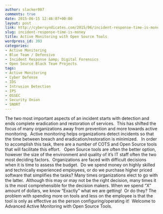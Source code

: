 ```yaml
---
author: slacker007
comments: true
date: 2015-06-15 12:46:07+00:00
layout: post
link: http://cybersyndicates.com/2015/06/incident-response-time-is-money/
slug: incident-response-time-is-money
title: Active Monitoring with Open Source Tools
wordpress_id: 393
categories:
- Active Monitoring
- Blue Team / Defensive
- Incident Response &amp; Digital Forensics
- Open Source Black Team Projects
tags:
- Active Monitoring
- Cyber Defense
- IDS
- Intrusion Detection
- IPS
- OSSEC
- Security Onion
- SNORT
---
```


The two most important aspects of an incident starts with detection and ends complete eradication and restoration of services.  This has shifted the focus of many organizations away from prevention and more towards active monitoring.  Active monitoring helps organizations detect incidents so that the time between breach and eradication/restoration is minimized.   In order to accomplish this task, there are a number of COTS and Open Source tools that will facilitate this effort.   Open Source tools are often the better option, however the size of the environment and quality of it’s IT staff often the two most deciding factors.  Organizations are faced with difficult decisions when it is time to assess the budget.  Do we spend money on highly skilled and technically experienced employees, or do we purchase higher priced software that simplifies the tasks? Many times organizations elect to go with the latter.  Although this may or may not be the right decision, many times it is the most comprehensible for the decision makers. When we spend “X” amount of dollars, we know “Exactly” what we are getting!  Or do they? The problem with spending more on tools and less on the employee is that the tool is only as effective as the person configuring/operating it!  Welcome to Advanced Active Monitoring with Open Source Tools.
